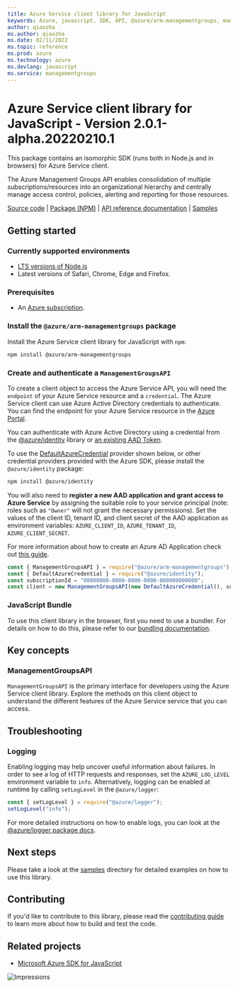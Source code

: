 ```yaml
---
title: Azure Service client library for JavaScript
keywords: Azure, javascript, SDK, API, @azure/arm-managementgroups, managementgroups
author: qiaozha
ms.author: qiaozha
ms.date: 02/11/2022
ms.topic: reference
ms.prod: azure
ms.technology: azure
ms.devlang: javascript
ms.service: managementgroups
---
```

# Azure Service client library for JavaScript - Version 2.0.1-alpha.20220210.1 


This package contains an isomorphic SDK (runs both in Node.js and in browsers) for Azure Service client.

The Azure Management Groups API enables consolidation of multiple 
subscriptions/resources into an organizational hierarchy and centrally 
manage access control, policies, alerting and reporting for those resources.


[Source code](https://github.com/Azure/azure-sdk-for-js/tree/main/sdk/managementgroups/arm-managementgroups) |
[Package (NPM)](https://www.npmjs.com/package/@azure/arm-managementgroups) |
[API reference documentation](https://docs.microsoft.com/javascript/api/@azure/arm-managementgroups) |
[Samples](https://github.com/Azure-Samples/azure-samples-js-management)

## Getting started

### Currently supported environments

- [LTS versions of Node.js](https://nodejs.org/about/releases/)
- Latest versions of Safari, Chrome, Edge and Firefox.

### Prerequisites

- An [Azure subscription][azure_sub].

### Install the `@azure/arm-managementgroups` package

Install the Azure Service client library for JavaScript with `npm`:

```bash
npm install @azure/arm-managementgroups
```

### Create and authenticate a `ManagementGroupsAPI`

To create a client object to access the Azure Service API, you will need the `endpoint` of your Azure Service resource and a `credential`. The Azure Service client can use Azure Active Directory credentials to authenticate.
You can find the endpoint for your Azure Service resource in the [Azure Portal][azure_portal].

You can authenticate with Azure Active Directory using a credential from the [@azure/identity][azure_identity] library or [an existing AAD Token](https://github.com/Azure/azure-sdk-for-js/blob/master/sdk/identity/identity/samples/AzureIdentityExamples.md#authenticating-with-a-pre-fetched-access-token).

To use the [DefaultAzureCredential][defaultazurecredential] provider shown below, or other credential providers provided with the Azure SDK, please install the `@azure/identity` package:

```bash
npm install @azure/identity
```

You will also need to **register a new AAD application and grant access to Azure Service** by assigning the suitable role to your service principal (note: roles such as `"Owner"` will not grant the necessary permissions).
Set the values of the client ID, tenant ID, and client secret of the AAD application as environment variables: `AZURE_CLIENT_ID`, `AZURE_TENANT_ID`, `AZURE_CLIENT_SECRET`.

For more information about how to create an Azure AD Application check out [this guide](https://docs.microsoft.com/azure/active-directory/develop/howto-create-service-principal-portal).

```javascript
const { ManagementGroupsAPI } = require("@azure/arm-managementgroups");
const { DefaultAzureCredential } = require("@azure/identity");
const subscriptionId = "00000000-0000-0000-0000-000000000000";
const client = new ManagementGroupsAPI(new DefaultAzureCredential(), subscriptionId);
```


### JavaScript Bundle
To use this client library in the browser, first you need to use a bundler. For details on how to do this, please refer to our [bundling documentation](https://aka.ms/AzureSDKBundling).

## Key concepts

### ManagementGroupsAPI

`ManagementGroupsAPI` is the primary interface for developers using the Azure Service client library. Explore the methods on this client object to understand the different features of the Azure Service service that you can access.

## Troubleshooting

### Logging

Enabling logging may help uncover useful information about failures. In order to see a log of HTTP requests and responses, set the `AZURE_LOG_LEVEL` environment variable to `info`. Alternatively, logging can be enabled at runtime by calling `setLogLevel` in the `@azure/logger`:

```javascript
const { setLogLevel } = require("@azure/logger");
setLogLevel("info");
```

For more detailed instructions on how to enable logs, you can look at the [@azure/logger package docs](https://github.com/Azure/azure-sdk-for-js/tree/main/sdk/core/logger).

## Next steps

Please take a look at the [samples](https://github.com/Azure-Samples/azure-samples-js-management) directory for detailed examples on how to use this library.

## Contributing

If you'd like to contribute to this library, please read the [contributing guide](https://github.com/Azure/azure-sdk-for-js/blob/main/CONTRIBUTING.md) to learn more about how to build and test the code.

## Related projects

- [Microsoft Azure SDK for JavaScript](https://github.com/Azure/azure-sdk-for-js)

![Impressions](https://azure-sdk-impressions.azurewebsites.net/api/impressions/azure-sdk-for-js%2Fsdk%2Fmanagementgroups%2Farm-managementgroups%2FREADME.png)

[azure_cli]: https://docs.microsoft.com/cli/azure
[azure_sub]: https://azure.microsoft.com/free/
[azure_sub]: https://azure.microsoft.com/free/
[azure_portal]: https://portal.azure.com
[azure_identity]: https://github.com/Azure/azure-sdk-for-js/tree/main/sdk/identity/identity
[defaultazurecredential]: https://github.com/Azure/azure-sdk-for-js/tree/main/sdk/identity/identity#defaultazurecredential

